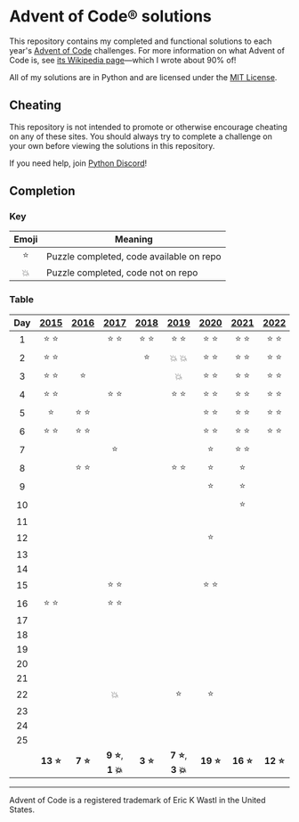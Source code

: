 # Advent of Code® solutions

This repository contains my completed and functional solutions to each year's
[Advent of Code](https://adventofcode.com/) challenges. For more information on
what Advent of Code is, see
[its Wikipedia page](https://en.wikipedia.org/wiki/Advent_of_Code)—which I
wrote about 90% of!

All of my solutions are in Python and are licensed under the
[MIT License](LICENSE).

## Cheating

This repository is not intended to promote or otherwise encourage cheating on
any of these sites. You should always try to complete a challenge on your own
before viewing the solutions in this repository.

If you need help, join [Python Discord](https://discord.gg/python)!

## Completion

### Key

| Emoji  | Meaning                                  |
| :----: | ---------------------------------------- |
| :star: | Puzzle completed, code available on repo |
| :boom: | Puzzle completed, code not on repo       |

### Table

|  Day  |    [2015]     |    [2016]     |           [2017]           |    [2018]     |           [2019]           |    [2020]     |    [2021]     |    [2022]     |    [2023]     |    [2024]     |
| :---: | :-----------: | :-----------: | :------------------------: | :-----------: | :------------------------: | :-----------: | :-----------: | :-----------: | :-----------: |:-------------:|
|   1   | :star: :star: |               |       :star: :star:        | :star: :star: |       :star: :star:        | :star: :star: | :star: :star: | :star: :star: | :star: :star: | :star: :star: |
|   2   | :star: :star: |               |                            |    :star:     |       :boom: :boom:        | :star: :star: | :star: :star: | :star: :star: |               | :star: :star: |
|   3   | :star: :star: |    :star:     |                            |               |           :boom:           | :star: :star: | :star: :star: | :star: :star: |               |               |
|   4   | :star: :star: |               |       :star: :star:        |               |       :star: :star:        | :star: :star: | :star: :star: | :star: :star: |               |               |
|   5   |    :star:     | :star: :star: |                            |               |                            | :star: :star: | :star: :star: | :star: :star: |               |               |
|   6   | :star: :star: | :star: :star: |                            |               |                            | :star: :star: | :star: :star: | :star: :star: |               |               |
|   7   |               |               |           :star:           |               |                            |    :star:     | :star: :star: |               |               |               |
|   8   |               | :star: :star: |                            |               |       :star: :star:        |    :star:     |    :star:     |               |               |               |
|   9   |               |               |                            |               |                            |    :star:     |    :star:     |               |               |               |
|  10   |               |               |                            |               |                            |               |    :star:     |               |               |               |
|  11   |               |               |                            |               |                            |               |               |               |               |               |
|  12   |               |               |                            |               |                            |    :star:     |               |               |               |               |
|  13   |               |               |                            |               |                            |               |               |               |               |               |
|  14   |               |               |                            |               |                            |               |               |               |               |               |
|  15   |               |               |       :star: :star:        |               |                            | :star: :star: |               |               |               |               |
|  16   | :star: :star: |               |       :star: :star:        |               |                            |               |               |               |               |               |
|  17   |               |               |                            |               |                            |               |               |               |               |               |
|  18   |               |               |                            |               |                            |               |               |               |               |               |
|  19   |               |               |                            |               |                            |               |               |               |               |               |
|  20   |               |               |                            |               |                            |               |               |               |               |               |
|  21   |               |               |                            |               |                            |               |               |               |               |               |
|  22   |               |               |           :boom:           |               |           :star:           |    :star:     |               |               |               |               |
|  23   |               |               |                            |               |                            |               |               |               |               |               |
|  24   |               |               |                            |               |                            |               |               |               |               |               |
|  25   |               |               |                            |               |                            |               |               |               |               |               |
|       | **13 :star:** | **7 :star:**  | **9 :star:**, **1 :boom:** | **3 :star:**  | **7 :star:**, **3 :boom:** | **19 :star:** | **16 :star:** | **12 :star:** | **2 :star:**  | **4 :star:**  |

---

Advent of Code is a registered trademark of Eric K Wastl in the United States.

[2015]: https://adventofcode.com/2015
[2016]: https://adventofcode.com/2016
[2017]: https://adventofcode.com/2017
[2018]: https://adventofcode.com/2018
[2019]: https://adventofcode.com/2019
[2020]: https://adventofcode.com/2020
[2021]: https://adventofcode.com/2021
[2022]: https://adventofcode.com/2022
[2023]: https://adventofcode.com/2023
[2024]: https://adventofcode.com/2024
